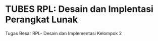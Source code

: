 # TUBES RPL: Desain dan Implentasi Perangkat Lunak
Tugas Besar RPL- Desain dan Implementasi Kelompok 2
